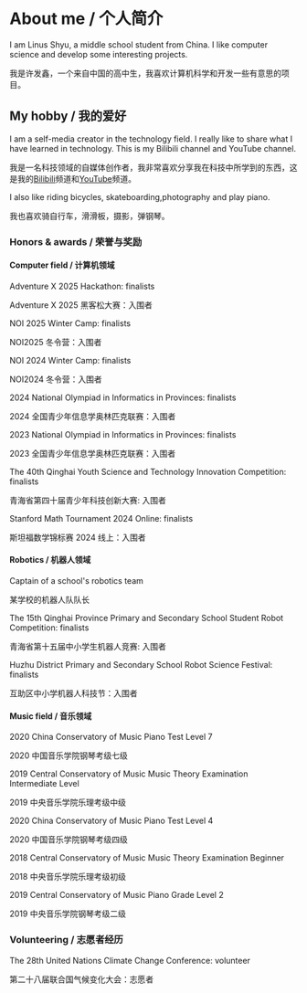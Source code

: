 # About me / 个人简介

I am Linus Shyu, a middle school student from China. I like computer science and develop some interesting projects.

我是许发鑫，一个来自中国的高中生，我喜欢计算机科学和开发一些有意思的项目。

## My hobby / 我的爱好

I am a self-media creator in the technology field. I really like to share what I have learned in technology. This is my Bilibili channel and YouTube channel.

我是一名科技领域的自媒体创作者，我非常喜欢分享我在科技中所学到的东西，这是我的[Bilibili](https://space.bilibili.com/411591950?spm_id_from=333.1007.0.0)频道和[YouTube](https://www.youtube.com/channel/UC4KtR-YsWDfWtikRGOZb58Q)频道。

I also like riding bicycles, skateboarding,photography and play piano.

我也喜欢骑自行车，滑滑板，摄影，弹钢琴。

### Honors & awards / 荣誉与奖励

#### Computer field / 计算机领域

Adventure X 2025 Hackathon: finalists

Adventure X 2025 黑客松大赛：入围者

NOI 2025 Winter Camp: finalists

NOI2025 冬令营：入围者

NOI 2024 Winter Camp: finalists

NOI2024 冬令营：入围者

2024 National Olympiad in Informatics in Provinces: finalists

2024 全国青少年信息学奥林匹克联赛：入围者

2023 National Olympiad in Informatics in Provinces: finalists

2023 全国青少年信息学奥林匹克联赛：入围者

The 40th Qinghai Youth Science and Technology Innovation Competition: finalists

青海省第四十届青少年科技创新大赛: 入围者

Stanford Math Tournament 2024 Online: finalists

斯坦福数学锦标赛 2024 线上：入围者

#### Robotics / 机器人领域

Captain of a school's robotics team

某学校的机器人队队长

The 15th Qinghai Province Primary and Secondary School Student Robot Competition: finalists

青海省第十五届中小学生机器人竞赛: 入围者

Huzhu District Primary and Secondary School Robot Science Festival: finalists

互助区中小学机器人科技节：入围者

#### Music field / 音乐领域

2020 China Conservatory of Music Piano Test Level 7

2020 中国音乐学院钢琴考级七级

2019 Central Conservatory of Music Music Theory Examination Intermediate Level

2019 中央音乐学院乐理考级中级

2020 China Conservatory of Music Piano Test Level 4

2020 中国音乐学院钢琴考级四级

2018 Central Conservatory of Music Music Theory Examination Beginner

2018 中央音乐学院乐理考级初级

2019 Central Conservatory of Music Piano Grade Level 2

2019 中央音乐学院钢琴考级二级

### Volunteering / 志愿者经历

The 28th United Nations Climate Change Conference: volunteer

第二十八届联合国气候变化大会：志愿者
